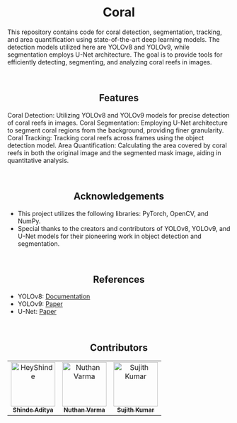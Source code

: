 # <div align="center">Coral</div>
This repository contains code for coral detection, segmentation, tracking, and area quantification using state-of-the-art deep learning models. The detection models utilized here are YOLOv8 and YOLOv9, while segmentation employs U-Net architecture. The goal is to provide tools for efficiently detecting, segmenting, and analyzing coral reefs in images.

</br>

## <div align="center">Features</div>
Coral Detection: Utilizing YOLOv8 and YOLOv9 models for precise detection of coral reefs in images.
Coral Segmentation: Employing U-Net architecture to segment coral regions from the background, providing finer granularity.
Coral Tracking: Tracking coral reefs across frames using the object detection model.
Area Quantification: Calculating the area covered by coral reefs in both the original image and the segmented mask image, aiding in quantitative analysis.

</br>

## <div align="center">Acknowledgements</div>
- This project utilizes the following libraries: PyTorch, OpenCV, and NumPy.
- Special thanks to the creators and contributors of YOLOv8, YOLOv9, and U-Net models for their pioneering work in object detection and segmentation.

</br>

## <div align="center">References</div>

- YOLOv8: [Documentation](https://github.com/ultralytics/ultralytics)
- YOLOv9: [Paper](https://arxiv.org/abs/2402.13616)
- U-Net: [Paper](https://arxiv.org/abs/1505.04597)

</br>

## <div align="center">Contributors</div>

<!-- readme: contributors -start -->
<table align="center">
<tr align="center">
    <td align="center">
        <a href="https://github.com/HeyShinde">
            <img src="https://avatars.githubusercontent.com/u/91674742?v=4" width="100;" alt="HeyShinde"/>
            <br />
            <sub><b>Shinde Aditya</b></sub>
        </a>
    </td>
  <td align="center">
        <a href="https://github.com/HeyShinde">
            <img src="https://avatars.githubusercontent.com/u/120624221?v=4" width="100;" alt="Nuthan Varma"/>
            <br />
            <sub><b>Nuthan Varma</b></sub>
        </a>
    </td>
  <td align="center">
        <a href="https://github.com/sujithkumar2003">
            <img src="https://avatars.githubusercontent.com/u/100142128?v=4" width="100;" alt="Sujith Kumar"/>
            <br />
            <sub><b>Sujith Kumar</b></sub>
        </a>
    </td>
    </tr>
</table>

